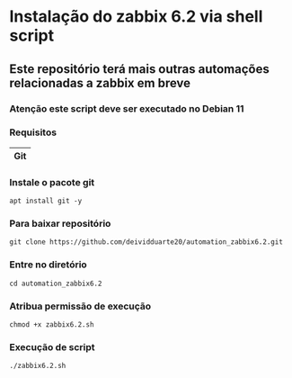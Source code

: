 # Instalação do zabbix 6.2 via shell script
## Este repositório terá mais outras automações relacionadas a zabbix em breve 
### Atenção este script deve ser executado no Debian 11


### Requisitos 

|Git|
|---|

### Instale o pacote git
`apt install git -y`

### Para baixar repositório
`git clone https://github.com/deividduarte20/automation_zabbix6.2.git`

### Entre no diretório
`cd automation_zabbix6.2`

### Atribua permissão de execução
`chmod +x zabbix6.2.sh`

### Execução de script
`./zabbix6.2.sh`

